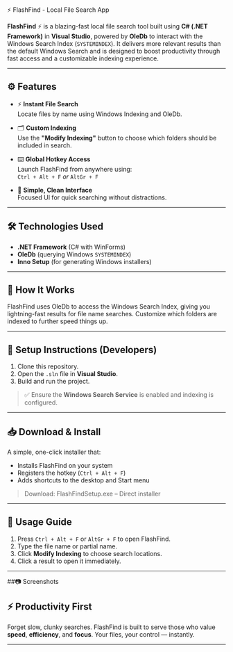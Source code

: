 ⚡ FlashFind - Local File Search App

**FlashFind** ⚡ is a blazing-fast local file search tool built using **C# (.NET Framework)** in **Visual Studio**, powered by **OleDb** to interact with the Windows Search Index (`SYSTEMINDEX`). It delivers more relevant results than the default Windows Search and is designed to boost productivity through fast access and a customizable indexing experience.

---

## ⚙️ Features

- ⚡ **Instant File Search**  
  Locate files by name using Windows Indexing and OleDb.

- 🗂️ **Custom Indexing**  
  Use the **"Modify Indexing"** button to choose which folders should be included in search.

- ⌨️ **Global Hotkey Access**  
  Launch FlashFind from anywhere using:  
  `Ctrl + Alt + F` *or* `AltGr + F`

- 🧠 **Simple, Clean Interface**  
  Focused UI for quick searching without distractions.

---

## 🛠️ Technologies Used

- **.NET Framework** (C# with WinForms)
- **OleDb** (querying Windows `SYSTEMINDEX`)
- **Inno Setup** (for generating  Windows installers)

---

## 🚀 How It Works

FlashFind uses OleDb to access the Windows Search Index, giving you lightning-fast results for file name searches. Customize which folders are indexed to further speed things up.

---

## 🔧 Setup Instructions (Developers)

1. Clone this repository.
2. Open the `.sln` file in **Visual Studio**.
3. Build and run the project.

> ✅ Ensure the **Windows Search Service** is enabled and indexing is configured.

---

## 📥 Download & Install


A simple, one-click installer that:

- Installs FlashFind on your system  
- Registers the hotkey (`Ctrl + Alt + F`)  
- Adds shortcuts to the desktop and Start menu

>Download: FlashFindSetup.exe – Direct installer

  


---

## 🧩 Usage Guide

1. Press `Ctrl + Alt + F` or `AltGr + F` to open FlashFind.
2. Type the file name or partial name.
3. Click **Modify Indexing** to choose search locations.
4. Click a result to open it immediately.

---

##📷 Screenshots





## ⚡ Productivity First

Forget slow, clunky searches. FlashFind is built to serve those who value **speed**, **efficiency**, and **focus**. Your files, your control — instantly.

---




